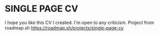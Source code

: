 # SINGLE PAGE CV
I hope you like this CV I created. I'm open to any criticism.
Project from roadmap.sh https://roadmap.sh/projects/single-page-cv
